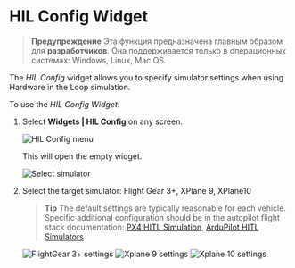 # HIL Config Widget

> **Предупреждение** Эта функция предназначена главным образом для **разработчиков**. Она поддерживается только в операционных системах: Windows, Linux, Mac OS.

The *HIL Config* widget allows you to specify simulator settings when using Hardware in the Loop simulation.

To use the *HIL Config Widget*:

1. Select **Widgets | HIL Config** on any screen.
    
    ![HIL Config menu](../../assets/app_menu/hil_config/hil_config_menu.jpg)
    
    This will open the empty widget.
    
    ![Select simulator](../../assets/app_menu/hil_config/select_simulator.jpg)

2. Select the target simulator: Flight Gear 3+, XPlane 9, XPlane10
    
    > **Tip** The default settings are typically reasonable for each vehicle. Specific additional configuration should be in the autopilot flight stack documentation: [PX4 HITL Simulation](https://dev.px4.io/en/simulation/hitl.html), [ArduPilot HITL Simulators](http://ardupilot.org/dev/docs/hitl-simulators.html)
    
    ![FlightGear 3+ settings](../../assets/app_menu/hil_config/simulator_flightgear3plus.jpg) ![Xplane 9 settings](../../assets/app_menu/hil_config/simulator_xplane9.jpg) ![Xplane 10 settings](../../assets/app_menu/hil_config/simulator_xplane10.jpg)